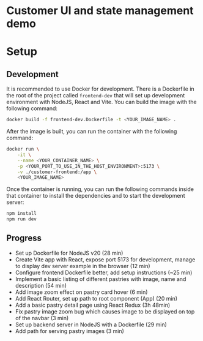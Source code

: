 # Customer UI and state management demo

# Setup

## Development

It is recommended to use Docker for development. There is a Dockerfile in the root of the project called `frontend-dev` that will set up development environment with NodeJS, React and Vite. You can build the image with the following command:

```bash
docker build -f frontend-dev.Dockerfile -t <YOUR_IMAGE_NAME> .
```

After the image is built, you can run the container with the following command:

```bash
docker run \
    -it \
    --name <YOUR_CONTAINER_NAME> \
    -p <YOUR_PORT_TO_USE_IN_THE_HOST_ENVIRONMENT>:5173 \
    -v ./customer-frontend:/app \
    <YOUR_IMAGE_NAME>
```

Once the container is running, you can run the following commands inside that container to install the dependencies and to start the development server:

```bash
npm install
npm run dev
```

## Progress
- Set up Dockerfile for NodeJS v20 (28 min)
- Create Vite app with React, expose port 5173 for development, manage to display dev server example in the browser (12 min)
- Configure frontend Dockerfile better, add setup instructions (~25 min)
- Implement a basic listing of different pastries with image, name and description (54 min)
- Add image zoom effect on pastry card hover (6 min)
- Add React Router, set up path to root component (App) (20 min)
- Add a basic pastry detail page using React Redux (3h 48min)
- Fix pastry image zoom bug which causes image to be displayed on top of the navbar (3 min)
- Set up backend server in NodeJS with a Dockerfile (29 min)
- Add path for serving pastry images (3 min)